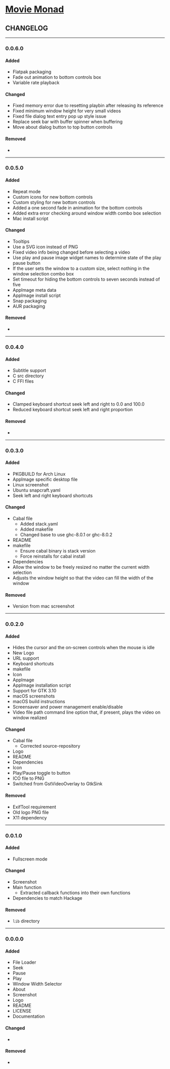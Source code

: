 # [Movie Monad](https://github.com/lettier/movie-monad)

## CHANGELOG

-------------------------------------------------------------------------------

### 0.0.6.0

#### Added

- Flatpak packaging
- Fade out animation to bottom controls box
- Variable rate playback

#### Changed

- Fixed memory error due to resetting playbin after releasing its reference
- Fixed minimum window height for very small videos
- Fixed file dialog text entry pop up style issue
- Replace seek bar with buffer spinner when buffering
- Move about dialog button to top button controls

#### Removed

-

-------------------------------------------------------------------------------

### 0.0.5.0

#### Added

- Repeat mode
- Custom icons for new bottom controls
- Custom styling for new bottom controls
- Added a one second fade in animation for the bottom controls
- Added extra error checking around window width combo box selection
- Mac install script

#### Changed

- Tooltips
- Use a SVG icon instead of PNG
- Fixed video info being changed before selecting a video
- Use play and pause image widget names to determine state of the play pause button
- If the user sets the window to a custom size, select nothing in the window selection combo box
- Set timeout for hiding the bottom controls to seven seconds instead of five
- AppImage meta data
- AppImage install script
- Snap packaging
- AUR packaging

#### Removed

-

-------------------------------------------------------------------------------

### 0.0.4.0

#### Added

- Subtitle support
- C src directory
- C FFI files

#### Changed

- Clamped keyboard shortcut seek left and right to 0.0 and 100.0
- Reduced keyboard shortcut seek left and right proportion

#### Removed

-

-------------------------------------------------------------------------------

### 0.0.3.0

#### Added

- PKGBUILD for Arch Linux
- AppImage specific desktop file
- Linux screenshot
- Ubuntu snapcraft.yaml
- Seek left and right keyboard shortcuts

#### Changed

- Cabal file
    - Added stack.yaml
    - Added makefile
    - Changed base to use ghc-8.0.1 or ghc-8.0.2
- README
- makefile
    - Ensure cabal binary is stack version
    - Force reinstalls for cabal install
- Dependencies
- Allow the window to be freely resized no matter the current width selection
- Adjusts the window height so that the video can fill the width of the window

#### Removed

- Version from mac screenshot

-------------------------------------------------------------------------------

### 0.0.2.0

#### Added

- Hides the cursor and the on-screen controls when the mouse is idle
- New Logo
- URL support
- Keyboard shortcuts
- makefile
- Icon
- AppImage
- AppImage installation script
- Support for GTK 3.10
- macOS screenshots
- macOS build instructions
- Screensaver and power management enable/disable
- Video file path command line option that, if present, plays the video on window realized

#### Changed

- Cabal file
    - Corrected source-repository
- Logo
- README
- Dependencies
- Icon
- Play/Pause toggle to button
- ICO file to PNG
- Switched from GstVideoOverlay to GtkSink

#### Removed

- ExifTool requirement
- Old logo PNG file
- X11 dependency

-------------------------------------------------------------------------------

### 0.0.1.0

#### Added

- Fullscreen mode

#### Changed

- Screenshot
- Main function
    - Extracted callback functions into their own functions
- Dependencies to match Hackage

#### Removed

- `lib` directory

-------------------------------------------------------------------------------

### 0.0.0.0

#### Added

- File Loader
- Seek
- Pause
- Play
- Window Width Selector
- About
- Screenshot
- Logo
- README
- LICENSE
- Documentation

#### Changed

-

#### Removed

-
